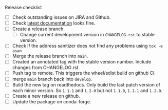 Release checklist
- [ ] Check outstanding issues on JIRA and Github.
- [ ] Check [latest documentation](https://python-isal.readthedocs.io/en/latest/) looks fine.
- [ ] Create a release branch.
  - [ ] Change current development version in `CHANGELOG.rst` to stable version.
- [ ] Check if the address sanitizer does not find any problems using `tox -e asan`
- [ ] Merge the release branch into `main`.
- [ ] Created an annotated tag with the stable version number. Include changes 
from CHANGELOG.rst.
- [ ] Push tag to remote. This triggers the wheel/sdist build on github CI.
- [ ] merge `main` branch back into `develop`.
- [ ] Build the new tag on readthedocs. Only build the last patch version of
each minor version. So `1.1.1` and `1.2.0` but not `1.1.0`, `1.1.1` and `1.2.0`.
- [ ] Create a new release on github.
- [ ] Update the package on conda-forge.
